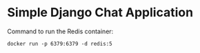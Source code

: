 # Simple Django Chat Application

Command to run the Redis container:

```shell
docker run -p 6379:6379 -d redis:5
```